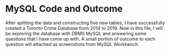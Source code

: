 # MySQL Code and Outcome
After splitting the data and constructing five new tables, I have successfully created a Toronto Crime Database from 2014 to 2019. Now in this file, I will be exploring 
the database with DBMS MySQL and answering some questions that I have come up with. A small portion of outcome to each question will attached as screenshots from MySQL Workbench. 

